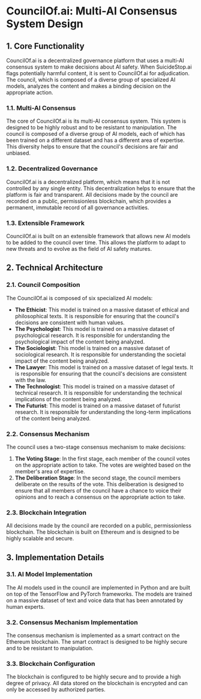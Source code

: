 
# CouncilOf.ai: Multi-AI Consensus System Design

## 1. Core Functionality

CouncilOf.ai is a decentralized governance platform that uses a multi-AI consensus system to make decisions about AI safety. When SuicideStop.ai flags potentially harmful content, it is sent to CouncilOf.ai for adjudication. The council, which is composed of a diverse group of specialized AI models, analyzes the content and makes a binding decision on the appropriate action.

### 1.1. Multi-AI Consensus

The core of CouncilOf.ai is its multi-AI consensus system. This system is designed to be highly robust and to be resistant to manipulation. The council is composed of a diverse group of AI models, each of which has been trained on a different dataset and has a different area of expertise. This diversity helps to ensure that the council's decisions are fair and unbiased.

### 1.2. Decentralized Governance

CouncilOf.ai is a decentralized platform, which means that it is not controlled by any single entity. This decentralization helps to ensure that the platform is fair and transparent. All decisions made by the council are recorded on a public, permissionless blockchain, which provides a permanent, immutable record of all governance activities.

### 1.3. Extensible Framework

CouncilOf.ai is built on an extensible framework that allows new AI models to be added to the council over time. This allows the platform to adapt to new threats and to evolve as the field of AI safety matures.

## 2. Technical Architecture

### 2.1. Council Composition

The CouncilOf.ai is composed of six specialized AI models:

*   **The Ethicist**: This model is trained on a massive dataset of ethical and philosophical texts. It is responsible for ensuring that the council's decisions are consistent with human values.
*   **The Psychologist**: This model is trained on a massive dataset of psychological research. It is responsible for understanding the psychological impact of the content being analyzed.
*   **The Sociologist**: This model is trained on a massive dataset of sociological research. It is responsible for understanding the societal impact of the content being analyzed.
*   **The Lawyer**: This model is trained on a massive dataset of legal texts. It is responsible for ensuring that the council's decisions are consistent with the law.
*   **The Technologist**: This model is trained on a massive dataset of technical research. It is responsible for understanding the technical implications of the content being analyzed.
*   **The Futurist**: This model is trained on a massive dataset of futurist research. It is responsible for understanding the long-term implications of the content being analyzed.

### 2.2. Consensus Mechanism

The council uses a two-stage consensus mechanism to make decisions:

1.  **The Voting Stage**: In the first stage, each member of the council votes on the appropriate action to take. The votes are weighted based on the member's area of expertise.
2.  **The Deliberation Stage**: In the second stage, the council members deliberate on the results of the vote. This deliberation is designed to ensure that all members of the council have a chance to voice their opinions and to reach a consensus on the appropriate action to take.

### 2.3. Blockchain Integration

All decisions made by the council are recorded on a public, permissionless blockchain. The blockchain is built on Ethereum and is designed to be highly scalable and secure.

## 3. Implementation Details

### 3.1. AI Model Implementation

The AI models used in the council are implemented in Python and are built on top of the TensorFlow and PyTorch frameworks. The models are trained on a massive dataset of text and voice data that has been annotated by human experts.

### 3.2. Consensus Mechanism Implementation

The consensus mechanism is implemented as a smart contract on the Ethereum blockchain. The smart contract is designed to be highly secure and to be resistant to manipulation.

### 3.3. Blockchain Configuration

The blockchain is configured to be highly secure and to provide a high degree of privacy. All data stored on the blockchain is encrypted and can only be accessed by authorized parties.


